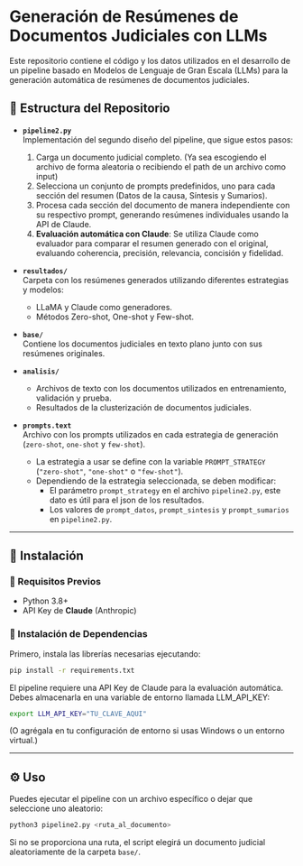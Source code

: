 # Generación de Resúmenes de Documentos Judiciales con LLMs

Este repositorio contiene el código y los datos utilizados en el desarrollo de un pipeline basado en Modelos de Lenguaje de Gran Escala (LLMs) para la generación automática de resúmenes de documentos judiciales. 

## 📂 Estructura del Repositorio

- **`pipeline2.py`**  
  Implementación del segundo diseño del pipeline, que sigue estos pasos:
  1. Carga un documento judicial completo. (Ya sea escogiendo el archivo de forma aleatoria o recibiendo el path de un archivo como input)
  2. Selecciona un conjunto de prompts predefinidos, uno para cada sección del resumen (Datos de la causa, Síntesis y Sumarios).
  3. Procesa cada sección del documento de manera independiente con su respectivo prompt, generando resúmenes individuales usando la API de Claude.
  4. **Evaluación automática con Claude**: Se utiliza Claude como evaluador para comparar el resumen generado con el original, evaluando coherencia, precisión, relevancia, concisión y fidelidad.

- **`resultados/`**  
  Carpeta con los resúmenes generados utilizando diferentes estrategias y modelos:
  - LLaMA y Claude como generadores.
  - Métodos Zero-shot, One-shot y Few-shot.

- **`base/`**  
  Contiene los documentos judiciales en texto plano junto con sus resúmenes originales.

- **`analisis/`**  
  - Archivos de texto con los documentos utilizados en entrenamiento, validación y prueba.
  - Resultados de la clusterización de documentos judiciales.

- **`prompts.text`**  
  Archivo con los prompts utilizados en cada estrategia de generación (`zero-shot`, `one-shot` y `few-shot`).  
  - La estrategia a usar se define con la variable `PROMPT_STRATEGY` (`"zero-shot"`, `"one-shot"` o `"few-shot"`).
  - Dependiendo de la estrategia seleccionada, se deben modificar:
    - El parámetro `prompt_strategy` en el archivo `pipeline2.py`, este dato es útil para el json de los resultados.
    - Los valores de `prompt_datos`, `prompt_sintesis` y `prompt_sumarios` en `pipeline2.py`.

---

## 🚀 Instalación

### 🔹 Requisitos Previos
- Python 3.8+
- API Key de **Claude** (Anthropic)

### 🔹 Instalación de Dependencias

Primero, instala las librerías necesarias ejecutando:

```bash
pip install -r requirements.txt 
```

El pipeline requiere una API Key de Claude para la evaluación automática. Debes almacenarla en una variable de entorno llamada LLM_API_KEY:

```bash
export LLM_API_KEY="TU_CLAVE_AQUI"
```

(O agrégala en tu configuración de entorno si usas Windows o un entorno virtual.)

---

## ⚙️ Uso

Puedes ejecutar el pipeline con un archivo específico o dejar que seleccione uno aleatorio:

```bash
python3 pipeline2.py <ruta_al_documento>
```

Si no se proporciona una ruta, el script elegirá un documento judicial aleatoriamente de la carpeta `base/`.
